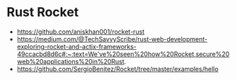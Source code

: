 # Rust Rocket

- https://github.com/aniskhan001/rocket-rust
- https://medium.com/@TechSavvyScribe/rust-web-development-exploring-rocket-and-actix-frameworks-49ccacbd8d6c#:~:text=We've%20seen%20how%20Rocket,secure%20web%20applications%20in%20Rust.
- https://github.com/SergioBenitez/Rocket/tree/master/examples/hello